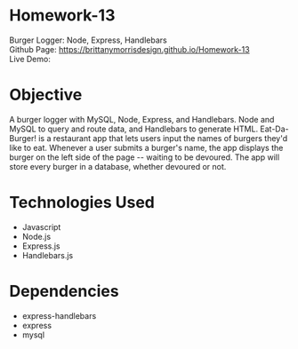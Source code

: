# Homework-13
Burger Logger: Node, Express, Handlebars </br>
Github Page: https://brittanymorrisdesign.github.io/Homework-13 </br>
Live Demo:

# Objective
A burger logger with MySQL, Node, Express, and Handlebars. Node and MySQL to query and route data, and Handlebars to generate HTML. Eat-Da-Burger! is a restaurant app that lets users input the names of burgers they'd like to eat. Whenever a user submits a burger's name, the app displays the burger on the left side of the page -- waiting to be devoured. The app will store every burger in a database, whether devoured or not.

# Technologies Used
* Javascript
* Node.js
* Express.js
* Handlebars.js

# Dependencies
* express-handlebars
* express
* mysql
